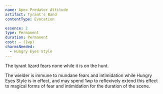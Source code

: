 ```yaml
---
name: Apex Predator Attitude
artifact: Tyrant's Band
contentType: Evocation

essence: 2
type: Permanent
duration: Permanent
cost: — (1wp)
charmsNeeded:
  - Hungry Eyes Style
---
```


The tyrant lizard fears none while it is on the hunt.

The wielder is immune to mundane fears and intimidation while Hungry Eyes Style is in effect, and may spend 1wp to reflexively extend this effect to magical forms of fear and intimidation for the duration of the scene.
